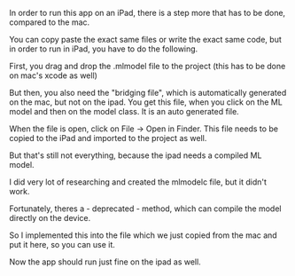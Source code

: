 In order to run this app on an iPad, there is a step more that has to be done, compared to the mac.

You can copy paste the exact same files or write the exact same code, but in order to run in iPad, you have to do the following.

First, you drag and drop the .mlmodel file to the project (this has to be done on mac's xcode as well)

But then, you also need the "bridging file", which is automatically generated on the mac, but not on the ipad.
You get this file, when you click on the ML model and then on the model class.
It is an auto generated file.

When the file is open, click on File -> Open in Finder.
This file needs to be copied to the iPad and imported to the project as well.

But that's still not everything, because the ipad needs a compiled ML model.

I did very lot of researching and created the mlmodelc file, but it didn't work.

Fortunately, theres a - deprecated - method, which can compile the model directly on the device.

So I implemented this into the file which we just copied from the mac and put it here, so you can use it.

Now the app should run just fine on the ipad as well.

